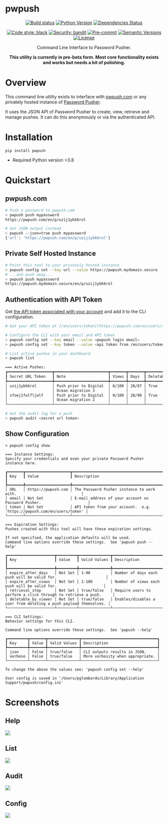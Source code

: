 # pwpush

<div align="center">

[![Build status](https://github.com/pglombardo/pwpush-cli/workflows/build/badge.svg?branch=master&event=push)](https://github.com/pglombardo/pwpush-cli/actions?query=workflow%3Abuild)
[![Python Version](https://img.shields.io/pypi/pyversions/pwpush.svg)](https://pypi.org/project/pwpush/)
[![Dependencies Status](https://img.shields.io/badge/dependencies-up%20to%20date-brightgreen.svg)](https://github.com/pglombardo/pwpush-cli/pulls?utf8=%E2%9C%93&q=is%3Apr%20author%3Aapp%2Fdependabot)

[![Code style: black](https://img.shields.io/badge/code%20style-black-000000.svg)](https://github.com/psf/black)
[![Security: bandit](https://img.shields.io/badge/security-bandit-green.svg)](https://github.com/PyCQA/bandit)
[![Pre-commit](https://img.shields.io/badge/pre--commit-enabled-brightgreen?logo=pre-commit&logoColor=white)](https://github.com/pglombardo/pwpush-cli/blob/master/.pre-commit-config.yaml)
[![Semantic Versions](https://img.shields.io/badge/%20%20%F0%9F%93%A6%F0%9F%9A%80-semantic--versions-e10079.svg)](https://github.com/pglombardo/pwpush-cli/releases)
[![License](https://img.shields.io/github/license/pglombardo/pwpush-cli)](https://github.com/pglombardo/pwpush/blob/master/LICENSE)

Command Line Interface to Password Pusher.
  
<strong>This utility is currently in pre-beta form.  Most core functionality exists and works but needs a bit of polishing.</strong>

</div>

# Overview

This command line utility exists to interface with [pwpush.com](https://pwpush.com) or any privately hosted instance of [Password Pusher](https://github.com/pglombardo/PasswordPusher).

It uses the JSON API of Password Pusher to create, view, retrieve and manage pushes.  It can do this anonymously or via the authenticated API.

# Installation

`pip install pwpush`

* Required Python version >3.8

# Quickstart

## pwpush.com

```sh
# Push a password to pwpush.com
> pwpush push mypassword
https://pwpush.com/en/p/uzij1ybk6rol

# Get JSON output instead
> pwpush --json=true push mypassword
{'url': 'https://pwpush.com/en/p/uzij1ybk6rol'}
```
## Private Self Hosted Instance

```sh
# Point this tool to your privately hosted instance
> pwpush config set --key url --value https://pwpush.mydomain.secure
# ...and push away...
> pwpush push mypassword
https://pwpush.mydomain.secure/en/p/uzij1ybk6rol
```

## Authentication with API Token

Get [the API token associated with your account](https://pwpush.com/en/users/token) and add it to the CLI configuration.

```sh
# Get your API token at [/en/users/token](https://pwpush.com/en/users/token)

# Configure the CLI with your email and API token
> pwpush config set --key email --value <pwpush login email>
> pwpush config set --key token --value <api token from /en/users/token>

# List active pushes in your dashboard
> pwpush list

=== Active Pushes:
┏━━━━━━━━━━━━━━━━━━━━┳━━━━━━━━━━━━━━━━━━━━━━━━┳━━━━━━━┳━━━━━━━┳━━━━━━━━━━━━━━━━━━━━━┳━━━━━━━━━━━━━━━━┳━━━━━━━━━━━━━━━━━━━━━━━━┓
┃ Secret URL Token   ┃ Note                   ┃ Views ┃ Days  ┃ Deletable by Viewer ┃ Retrieval Step ┃ Created                ┃
┡━━━━━━━━━━━━━━━━━━━━╇━━━━━━━━━━━━━━━━━━━━━━━━╇━━━━━━━╇━━━━━━━╇━━━━━━━━━━━━━━━━━━━━━╇━━━━━━━━━━━━━━━━╇━━━━━━━━━━━━━━━━━━━━━━━━┩
│ uzij1ybk6rol       │ Push prior to Digital  │ 6/100 │ 28/87 │ True                │ False          │ 10/08/2022, 11:55:49   │
│                    │ Ocean migration 3      │       │       │                     │                │ UTC                    │
│ sfoej1fwlfljwlf    │ Push prior to Digital  │ 0/100 │ 28/90 │ True                │ True           │ 10/08/2022, 11:55:19   │
│                    │ Ocean migration 2      │       │       │                     │                │ UTC                    │
└────────────────────┴────────────────────────┴───────┴───────┴─────────────────────┴────────────────┴────────────────────────┘

# Get the audit log for a push
> pwpush audit <secret url token>
```

## Show Configuration

```
> pwpush config show

=== Instance Settings:
Specify your credentials and even your private Password Pusher instance here.

┏━━━━━━━┳━━━━━━━━━━━━━━━━━━━━┳━━━━━━━━━━━━━━━━━━━━━━━━━━━━━━━━━━━━━━━━━━━━━━━━━━━━━━━━━━━━━━━━━━━━━━━━┓
┃ Key   ┃ Value              ┃ Description                                                            ┃
┡━━━━━━━╇━━━━━━━━━━━━━━━━━━━━╇━━━━━━━━━━━━━━━━━━━━━━━━━━━━━━━━━━━━━━━━━━━━━━━━━━━━━━━━━━━━━━━━━━━━━━━━┩
│ URL   │ https://pwpush.com │ The Password Pusher instance to work with.                             │
│ email │ Not Set            │ E-mail address of your account on Password Pusher.                     │
│ token │ Not Set            │ API token from your account.  e.g. 'https://pwpush.com/en/users/token' │
└───────┴────────────────────┴────────────────────────────────────────────────────────────────────────┘

=== Expiration Settings:
Pushes created with this tool will have these expiration settings.

If not specified, the application defaults will be used.
Command line options override these settings.  See 'pwpush push --help'

┏━━━━━━━━━━━━━━━━━━━━━┳━━━━━━━━━┳━━━━━━━━━━━━━━┳━━━━━━━━━━━━━━━━━━━━━━━━━━━━━━━━━━━━━━━━━━━━━━━━━━━━━━━━━━━━━━━━━━┓
┃ Key                 ┃ Value   ┃ Valid Values ┃ Description                                                      ┃
┡━━━━━━━━━━━━━━━━━━━━━╇━━━━━━━━━╇━━━━━━━━━━━━━━╇━━━━━━━━━━━━━━━━━━━━━━━━━━━━━━━━━━━━━━━━━━━━━━━━━━━━━━━━━━━━━━━━━━┩
│ expire_after_days   │ Not Set │ 1-90         │ Number of days each push will be valid for.                      │
│ expire_after_views  │ Not Set │ 1-100        │ Number of views each push will be valid for.                     │
│ retrieval_step      │ Not Set │ true/false   │ Require users to perform a click through to retrieve a push.     │
│ deletable_by_viewer │ Not Set │ true/false   │ Enables/disables a user from deleting a push payload themselves. │
└─────────────────────┴─────────┴──────────────┴──────────────────────────────────────────────────────────────────┘

=== CLI Settings:
Behavior settings for this CLI.

Command line options override these settings.  See 'pwpush --help'

┏━━━━━━━━━┳━━━━━━━┳━━━━━━━━━━━━━━┳━━━━━━━━━━━━━━━━━━━━━━━━━━━━━━━━━━┓
┃ Key     ┃ Value ┃ Valid Values ┃ Description                      ┃
┡━━━━━━━━━╇━━━━━━━╇━━━━━━━━━━━━━━╇━━━━━━━━━━━━━━━━━━━━━━━━━━━━━━━━━━┩
│ json    │ False │ true/false   │ CLI outputs results in JSON.     │
│ verbose │ False │ true/false   │ More verbosity when appropriate. │
└─────────┴───────┴──────────────┴──────────────────────────────────┘

To change the above the values see: 'pwpush config set --help'

User config is saved in '/Users/pglombardo/Library/Application Support/pwpush/config.ini'
```

# Screenshots

## Help

![](https://pwpush.fra1.cdn.digitaloceanspaces.com/cli/pwpush-cli-help.png)

## List

![](https://pwpush.fra1.cdn.digitaloceanspaces.com/cli/pwpush-cli-list.png)

## Audit

![](https://pwpush.fra1.cdn.digitaloceanspaces.com/cli/pwpush-cli-audit.png)

## Config

![](https://pwpush.fra1.cdn.digitaloceanspaces.com/cli/pwpush-cli-config.png)
